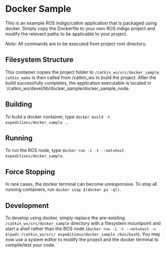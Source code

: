 # Docker Sample

This is an example ROS indigo/catkin application that is packaged using docker. Simply copy the Dockerfile to your own ROS indigo project and modify the relevant paths to be applicable to your project.

*Note:* All commands are to be executed from project root directory.

## Filesystem Structure

This container copies the project folder to `/catkin_ws/src/docker_sample`. `catkin_make` is
then called from /catkin_ws to build the project. After the build successfully completes, the application executable is located in `/catkin_ws/devel/lib/docker_sample/docker_sample_node.

## Building

To build a docker container, type `docker build -t expeditions/docker_sample .`.

## Running

To run the ROS node, type `docker run -i -t --net=host expeditions/docker_sample`.

## Force Stopping

In rare cases, the docker terminal can become unresponsive. To stop all running containers, run `docker stop $(docker ps -ql)`.

## Development

To develop using docker, simply replace the pre-existing `/catkin_ws/src/docker_sample` directory with a filesystem mountpoint and start a shell rather than the ROS node (`docker run -i -t --net=host -v $(pwd):/catkin_ws/src/ expeditions/docker_sample /bin/bash`). You may now use a system editor to modify the project and the docker terminal to compile/test your code.
